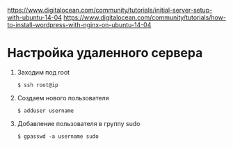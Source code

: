 https://www.digitalocean.com/community/tutorials/initial-server-setup-with-ubuntu-14-04
https://www.digitalocean.com/community/tutorials/how-to-install-wordpress-with-nginx-on-ubuntu-14-04


# Настройка удаленного сервера

1. Заходим под root

       $ ssh root@ip
    
1. Создаем нового пользователя

       $ adduser username
       
1. Добавление пользователя в группу sudo

       $ gpasswd -a username sudo
